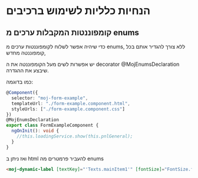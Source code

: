 # הנחיות כלליות לשימוש ברכיבים
## קומפוננטות המקבלות ערכים מ enums
כדי שיהיה אפשר לשלוח לקומפוננטות ערכים מ enums, ללא צורך להגדיר אותם בכל קומפוננטה מחדש,

יש אפשרות לשים מעל הקומפוננטה את ה decorator @MojEnumsDeclaration שיבצע את ההגדרה.


כמו בדוגמה:
```typescript
@Component({
  selector: "moj-form-example",
  templateUrl: "./form-example.component.html",
  styleUrls: ["./form-example.component.css"]
})
@MojEnumsDeclaration
export class FormExampleComponent {
  ngOnInit(): void {
    //this.loadingService.show(this.pnlGeneral);
  }
}
```
ואז ניתן ב html להעביר פרמטרים מה enums
```html
<moj-dynamic-label [textKey]="'Texts.mainItem1'" [fontSize]="FontSize.font16" [color]="MojColor.brightBlue" [fontWeight]="FontWeight.bold"></moj-dynamic-label>
```